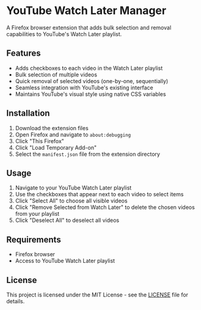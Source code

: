 # YouTube Watch Later Manager

A Firefox browser extension that adds bulk selection and removal capabilities to YouTube's Watch Later playlist.

## Features

- Adds checkboxes to each video in the Watch Later playlist
- Bulk selection of multiple videos
- Quick removal of selected videos (one-by-one, sequentially)
- Seamless integration with YouTube's existing interface
- Maintains YouTube's visual style using native CSS variables

## Installation

1. Download the extension files
2. Open Firefox and navigate to `about:debugging`
3. Click "This Firefox"
4. Click "Load Temporary Add-on"
5. Select the `manifest.json` file from the extension directory

## Usage

1. Navigate to your YouTube Watch Later playlist
2. Use the checkboxes that appear next to each video to select items
3. Click "Select All" to choose all visible videos
4. Click "Remove Selected from Watch Later" to delete the chosen videos from your playlist
5. Click "Deselect All" to deselect all videos

## Requirements

- Firefox browser
- Access to YouTube Watch Later playlist

## License

This project is licensed under the MIT License - see the [LICENSE](LICENSE) file for details.
